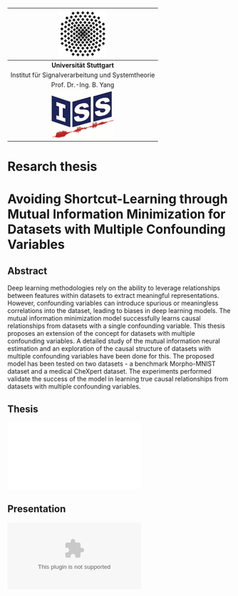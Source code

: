 |![](media/unilogo.gif)                             |
|:-------------------------------------------------:|
|             **Universität Stuttgart**             |
| Institut für Signalverarbeitung und Systemtheorie |
|               Prof. Dr.-Ing. B. Yang              |
|![](media/isslogocolor.gif)                        |

# Resarch thesis

# Avoiding Shortcut-Learning through Mutual Information Minimization for Datasets with Multiple Confounding Variables
                  
## Abstract
Deep learning methodologies rely on the ability to leverage relationships between features within datasets to extract meaningful representations. However, confounding variables can introduce spurious or meaningless correlations into the dataset, leading to biases in deep learning models. The mutual information minimization model successfully learns causal relationships from datasets with a single confounding variable. This thesis proposes an extension of the concept for datasets with multiple confounding variables. A detailed study of the mutual information neural estimation and an exploration of the causal structure of datasets with multiple confounding variables have been done for this. The proposed model has been tested on two datasets - a benchmark Morpho-MNIST dataset and a medical CheXpert dataset. The experiments performed validate the success of the model in learning true causal relationships from datasets with multiple confounding variables.

## Thesis
![Thesis](thesis/iss-thesis.pdf)

## Presentation

![Presentation (PowerPoint)](presentation/ISS_template.ppt)

